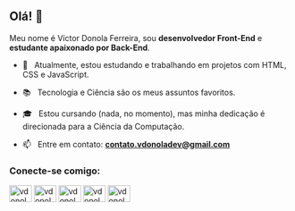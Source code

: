 <h2 align="left">Olá! 👋</h2>  

<p align="left">
	Meu nome é Víctor Donola Ferreira, sou <strong>desenvolvedor Front-End</strong> e <strong>estudante apaixonado por Back-End</strong>.
</p>

- 🔭 &nbsp; Atualmente, estou estudando e trabalhando em projetos com HTML, CSS e JavaScript.

- :books: &nbsp; Tecnologia e Ciência são os meus assuntos favoritos.

- 🎓 &nbsp; Estou cursando (nada, no momento), mas minha dedicação é direcionada para a Ciência da Computação.

- 📫 &nbsp; Entre em contato: **contato.vdonoladev@gmail.com**

<h3 align="left">Conecte-se comigo:</h3>  
<p align="left">
	<a href="https://linkedin.com/in/vdonoladev" target="_blank"><img align="center" src="https://cdn.jsdelivr.net/npm/simple-icons@3.0.1/icons/linkedin.svg" alt="vdonoladev" height="30" width="40" /></a>
	<a href="https://codepen.io/vdonoladev" target="_blank"><img align="center" src="https://cdn.jsdelivr.net/npm/simple-icons@3.0.1/icons/codepen.svg" alt="vdonoladev" height="30" width="40" /></a>  
	<a href="https://twitter.com/vdonoladev" target="_blank"><img align="center" src="https://cdn.jsdelivr.net/npm/simple-icons@3.0.1/icons/twitter.svg" alt="vdonoladev" height="30" width="40" /></a>  
	<a href="https://fb.com/vdonoladev" target="_blank"><img align="center" src="https://cdn.jsdelivr.net/npm/simple-icons@3.0.1/icons/facebook.svg" alt="vdonoladev" height="30" width="40" /></a>  
	<a href="https://instagram.com/vdonoladev" target="_blank"><img align="center" src="https://cdn.jsdelivr.net/npm/simple-icons@3.0.1/icons/instagram.svg" alt="vdonoladev" height="30" width="40" /></a>  
</p>